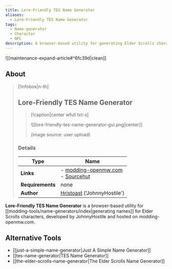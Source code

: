 ```yaml
---
title: Lore-Friendly TES Name Generator
aliases:
  - Lore-Friendly TES Name Generator
tags:
  - Name-generator
  - Character
  - NPC
description: A browser-based utility for generating Elder Scrolls character names, hosted on modding-openmw.com.
---
```


![[maintenance-expand-article#^6fc39d|clean]]

## About

> [!infobox|n-th]
> 
> ## Lore-Friendly TES Name Generator
> 
> > [!caption|center wfull txt-s]
> > 
> > ![[lore-friendly-tes-name-generator-gui.png|center]]
> > 
> > (image source: user upload)
> 
> ### Details
> 
> | Type | Name |
> | --- | --- |
> | **Links** | - [modding-openmw.com](https://modding-openmw.com/name-generator/)<br>- [Sourcehut](https://git.sr.ht/~hristoast/name.modding-openmw.com)  |
> | **Requirements** | none |
> | **Author** | [Hristoast](https://gitlab.com/hristoast) ('JohnnyHostile') |

**Lore-Friendly TES Name Generator** is a browser-based utility for [[modding-tools/name-generators/index|generating names]] for Elder Scrolls characters, developed by JohnnyHostile and hosted on modding-openmw.com. 

## Alternative Tools

- [[just-a-simple-name-generator|Just A Simple Name Generator]]
- [[tes-name-generator|TES Name Generator]]
- [[the-elder-scrolls-name-generator|The Elder Scrolls Name Generator]]